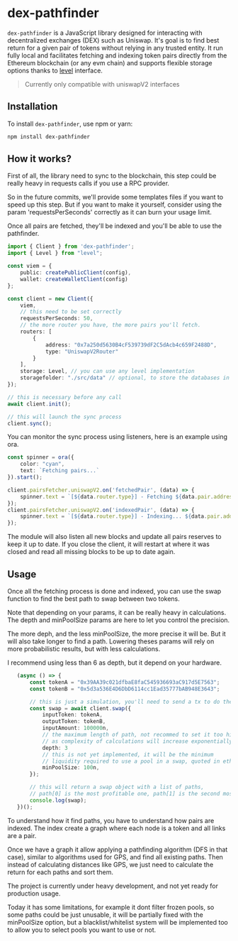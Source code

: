 # dex-pathfinder

`dex-pathfinder` is a JavaScript library designed for interacting with decentralized exchanges (DEX) such as Uniswap. It's goal is to find best return for a given pair of tokens without relying in any trusted entity. It run fully local and facilitates fetching and indexing token pairs directly from the Ethereum blockchain (or any evm chain) and supports flexible storage options thanks to [level](https://github.com/level/level) interface.

> Currently only compatible with uniswapV2 interfaces

## Installation

To install `dex-pathfinder`, use npm or yarn:

```bash
npm install dex-pathfinder
```

## How it works?

First of all, the library need to sync to the blockchain, this step could be really heavy in requests calls if you use a RPC provider.

So in the future commits, we'll provide some templates files if you want to speed up this step. But if you want to make it yourself, consider using the param 'requestsPerSeconds' correctly as it can burn your usage limit.

Once all pairs are fetched, they'll be indexed and you'll be able to use the pathfinder.

```ts
import { Client } from 'dex-pathfinder';
import { Level } from "level";

const viem = {
    public: createPublicClient(config),
    wallet: createWalletClient(config)
};

const client = new Client({
    viem,
    // this need to be set correctly
    requestsPerSeconds: 50,
    // the more router you have, the more pairs you'll fetch.
    routers: [
        {
            address: "0x7a250d5630B4cF539739dF2C5dAcb4c659F2488D",
            type: "UniswapV2Router"
        }
    ],
    storage: Level, // you can use any level implementation
    storagefolder: "./src/data" // optional, to store the databases in a specific folder.
});

// this is necessary before any call
await client.init();

// this will launch the sync process
client.sync();
```

You can monitor the sync process using listeners, here is an example using ora.

```ts
const spinner = ora({
    color: "cyan",
    text: `Fetching pairs...`
}).start();

client.pairsFetcher.uniswapV2.on('fetchedPair', (data) => {
    spinner.text = `[${data.router.type}] - Fetching ${data.pair.address} ${data.progress}/${data.total}`
});
client.pairsFetcher.uniswapV2.on('indexedPair', (data) => {
    spinner.text = `[${data.router.type}] - Indexing... ${data.pair.address} ${data.progress}/${data.total}`
});
```

The module will also listen all new blocks and update all pairs reserves to keep it up to date. If you close the client, it will restart at where it was closed and read all missing blocks to be up to date again.

## Usage

Once all the fetching process is done and indexed, you can use the swap function to find the best path to swap between two tokens.

Note that depending on your params, it can be really heavy in calculations. The depth and minPoolSize params are here
to let you control the precision.

The more deph, and the less minPoolSize, the more precise it will be. But it will also take longer to find a path.
Lowering theses params will rely on more probabilistic results, but with less calculations.

I recommend using less than 6 as depth, but it depend on your hardware.

```ts
   (async () => {
       const tokenA = "0x39AA39c021dfbaE8faC545936693aC917d5E7563";
       const tokenB = "0x5d3a536E4D6DbD6114cc1Ead35777bAB948E3643";

       // this is just a simulation, you'll need to send a tx to do the swap
       const swap = await client.swap({
           inputToken: tokenA,
           outputToken: tokenB,
           inputAmount: 100000n,
           // the maximum length of path, not recommed to set it too high
           // as complexity of calculations will increase exponentially
           depth: 3
           // this is not yet implemented, it will be the minimum
           // liquidity required to use a pool in a swap, quoted in eth.
           minPoolSize: 100n,
       });

       // this will return a swap object with a list of paths,
       // path[0] is the most profitable one, path[1] is the second most profitable one, etc...
       console.log(swap);
   })();
```

To understand how it find paths, you have to understand how pairs are indexed. The index create a graph
where each node is a token and all links are a pair.

Once we have a graph it allow applying a pathfinding algorithm (DFS in that case), similar to algorithms used for GPS, and find all existing paths. Then instead of calculating distances like GPS, we just need to calculate the return for each paths and sort them.

The project is currently under heavy development, and not yet ready for production usage.

Today it has some limitations, for example it dont filter frozen pools, so some paths could be just unusable, it will be
partially fixed with the minPoolSize option, but a blacklist/whitelist system will be implemented too to allow you to select
pools you want to use or not.